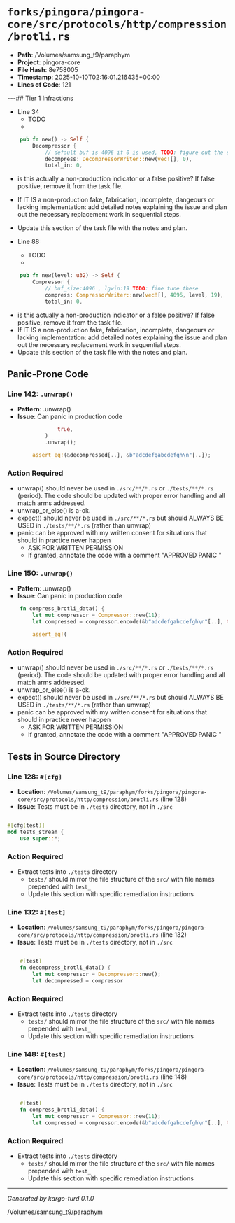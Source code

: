 # `forks/pingora/pingora-core/src/protocols/http/compression/brotli.rs`

- **Path**: /Volumes/samsung_t9/paraphym
- **Project**: pingora-core
- **File Hash**: 8e758005  
- **Timestamp**: 2025-10-10T02:16:01.216435+00:00  
- **Lines of Code**: 121

---## Tier 1 Infractions 


- Line 34
  - TODO
  - 

```rust
    pub fn new() -> Self {
        Decompressor {
            // default buf is 4096 if 0 is used, TODO: figure out the significance of this value
            decompress: DecompressorWriter::new(vec![], 0),
            total_in: 0,
```

- is this actually a non-production indicator or a false positive? If false positive, remove it from the task file.
- If IT IS a non-production fake, fabrication, incomplete, dangeours or lacking implementation: add detailed notes explaining the issue and plan out the necessary replacement work in sequential steps. 
- Update this section of the task file with the notes and plan.


- Line 88
  - TODO
  - 

```rust
    pub fn new(level: u32) -> Self {
        Compressor {
            // buf_size:4096 , lgwin:19 TODO: fine tune these
            compress: CompressorWriter::new(vec![], 4096, level, 19),
            total_in: 0,
```

- is this actually a non-production indicator or a false positive? If false positive, remove it from the task file.
- If IT IS a non-production fake, fabrication, incomplete, dangeours or lacking implementation: add detailed notes explaining the issue and plan out the necessary replacement work in sequential steps. 
- Update this section of the task file with the notes and plan.

## Panic-Prone Code


### Line 142: `.unwrap()`

- **Pattern**: .unwrap()
- **Issue**: Can panic in production code

```rust
                true,
            )
            .unwrap();

        assert_eq!(&decompressed[..], &b"adcdefgabcdefgh\n"[..]);
```

### Action Required

- unwrap() should never be used in `./src/**/*.rs` or `./tests/**/*.rs` (period). The code should be updated with proper error handling and all match arms addressed.
- unwrap_or_else() is a-ok. 
- expect() should never be used in `./src/**/*.rs` but should ALWAYS BE USED in `./tests/**/*.rs` (rather than unwrap)
- panic can be approved with my written consent for situations that should in practice never happen  
  - ASK FOR WRITTEN PERMISSION
  - If granted, annotate the code with a comment "APPROVED PANIC "


### Line 150: `.unwrap()`

- **Pattern**: .unwrap()
- **Issue**: Can panic in production code

```rust
    fn compress_brotli_data() {
        let mut compressor = Compressor::new(11);
        let compressed = compressor.encode(&b"adcdefgabcdefgh\n"[..], true).unwrap();

        assert_eq!(
```

### Action Required

- unwrap() should never be used in `./src/**/*.rs` or `./tests/**/*.rs` (period). The code should be updated with proper error handling and all match arms addressed.
- unwrap_or_else() is a-ok. 
- expect() should never be used in `./src/**/*.rs` but should ALWAYS BE USED in `./tests/**/*.rs` (rather than unwrap)
- panic can be approved with my written consent for situations that should in practice never happen  
  - ASK FOR WRITTEN PERMISSION
  - If granted, annotate the code with a comment "APPROVED PANIC "

## Tests in Source Directory


### Line 128: `#[cfg]`

- **Location**: `/Volumes/samsung_t9/paraphym/forks/pingora/pingora-core/src/protocols/http/compression/brotli.rs` (line 128)
- **Issue**: Tests must be in `./tests` directory, not in `./src`

```rust

#[cfg(test)]
mod tests_stream {
    use super::*;

```

### Action Required

- Extract tests into `./tests` directory
  - `tests/` should mirror the file structure of the `src/` with file names prepended with `test_`
  - Update this section with specific remediation instructions
  


### Line 132: `#[test]`

- **Location**: `/Volumes/samsung_t9/paraphym/forks/pingora/pingora-core/src/protocols/http/compression/brotli.rs` (line 132)
- **Issue**: Tests must be in `./tests` directory, not in `./src`

```rust

    #[test]
    fn decompress_brotli_data() {
        let mut compressor = Decompressor::new();
        let decompressed = compressor
```

### Action Required

- Extract tests into `./tests` directory
  - `tests/` should mirror the file structure of the `src/` with file names prepended with `test_`
  - Update this section with specific remediation instructions
  


### Line 148: `#[test]`

- **Location**: `/Volumes/samsung_t9/paraphym/forks/pingora/pingora-core/src/protocols/http/compression/brotli.rs` (line 148)
- **Issue**: Tests must be in `./tests` directory, not in `./src`

```rust

    #[test]
    fn compress_brotli_data() {
        let mut compressor = Compressor::new(11);
        let compressed = compressor.encode(&b"adcdefgabcdefgh\n"[..], true).unwrap();
```

### Action Required

- Extract tests into `./tests` directory
  - `tests/` should mirror the file structure of the `src/` with file names prepended with `test_`
  - Update this section with specific remediation instructions
  

---

*Generated by kargo-turd 0.1.0*

/Volumes/samsung_t9/paraphym